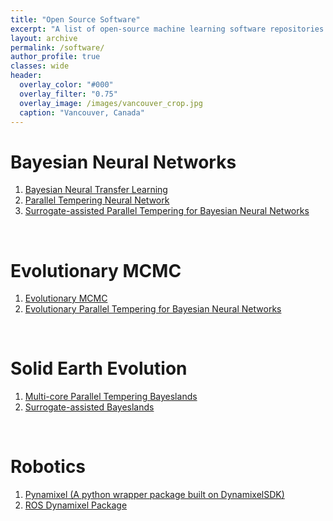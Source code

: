 ```yaml
---
title: "Open Source Software"
excerpt: "A list of open-source machine learning software repositories developed as part of research projects"
layout: archive
permalink: /software/
author_profile: true
classes: wide
header:
  overlay_color: "#000"
  overlay_filter: "0.75"
  overlay_image: /images/vancouver_crop.jpg
  caption: "Vancouver, Canada"
---
```


# Bayesian Neural Networks

 1. [Bayesian Neural Transfer Learning](https://github.com/sydney-machine-learning/Bayesian-neural-transfer-learning)
 2. [Parallel Tempering Neural Network](https://github.com/sydney-machine-learning/parallel-tempering-neural-net)
 3. [Surrogate-assisted Parallel Tempering for Bayesian Neural Networks](https://github.com/sydney-machine-learning/surrogate-assisted-parallel-tempering)

<br>

# Evolutionary MCMC
 
 1. [Evolutionary MCMC](https://github.com/rohitash-chandra/Bayesian-neuroevolution/tree/9a769995ff5594e0fa8d8c226fcbd2174c68aa1f)
 2. [Evolutionary Parallel Tempering for Bayesian Neural Networks](https://github.com/sydney-machine-learning/evolutionary-pt)

<br>

# Solid Earth Evolution
 1. [Multi-core Parallel Tempering Bayeslands](https://github.com/intelligentEarth/pt-Bayeslands)
 2. [Surrogate-assisted Bayeslands](https://github.com/intelligentEarth/surrogate-pt-Bayeslands)

<br>

# Robotics
 1. [Pynamixel (A python wrapper package built on DynamixelSDK)](https://github.com/SRM-Team-Humanoid/pynamixel)
 2. [ROS Dynamixel Package](https://github.com/SRM-Team-Humanoid/ros_dynamixel)